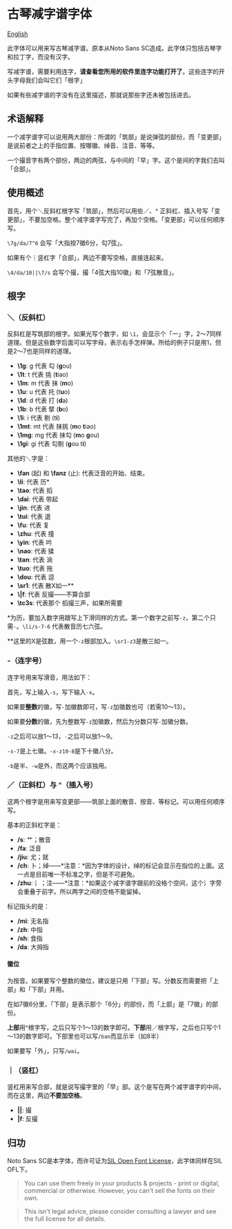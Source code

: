 # 古琴减字谱字体

[English](./readme.md)

此字体可以用来写古琴减字谱。原本从Noto Sans SC造成。此字体只包括古琴字和拉丁字，而没有汉字。

写减字谱，需要利用连字，**请查看您所用的软件里连字功能打开了**。这些连字的开头字母我们会叫它们「根字」

如果有些减字谱的字没有在这里描述，那就说那些字还未被包括进去。

## 术语解释

一个减字谱字可以说用两大部份：所谓的「筑部」是说弹弦的部份，而「变更部」是说前者之上的手指位置、按哪徽、绰音、注音、等等。

一个撮音字有两个部份，两边的两弦，与中间的「早」字。这个是间的字我们去叫「合部」。

## 使用概述

首先，用个＼反斜杠根字写「筑部」，然后可以用些／、^ 正斜杠、插入号写「变更部」，不要加空格。整个减字谱字写完了，再加个空格。「变更部」可以任何顺序写。

`\7g/da/7^6` 会写「大指按7徽6分，勾7弦」。

如果有个｜竖杠字「合部」，两边不要写空格，直接连起来。

`\4/da/10||\7/s` 会写个撮，撮「4弦大指10徽」和「7弦散音」。

## 根字

### ＼（反斜杠）

反斜杠是写筑部的根字。如果光写个数字，如 `\1`，会显示个「一」字，2～7同样道理。但是这些数字后面可以写字母，表示右手怎样弹。所给的例子只是用1，但是2～7也是同样的道理。

* **\\1g**: g 代表 勾 (**g**ou)
* **\\1t**: t 代表 挑 (**t**iao)
* **\\1m**: m 代表 抹 (**m**o)
* **\\1u**: u 代表 托 (t**u**o)
* **\\1d**: d 代表 打 (**d**a)
* **\\1b**: b 代表 擘 (**b**o)
* **\\1i**: i 代表 剔 (t**i**)
* **\\1mt**: mt 代表 抹挑 (**m**o **t**iao)
* **\\1mg**: mg 代表 抹勾 (**m**o **g**ou)
* **\\1gi**: gi 代表 勾剔 (**g**ou t**i**)

其他的＼字是：

* **\\fan** (起) 和 **\\fanz** (止): 代表泛音的开始、结束。
* **\\li**: 代表 历*
* **\\tao**: 代表 搯
* **\\dai**: 代表 带起
* **\\jin**: 代表 进
* **\\tui**: 代表 退
* **\\fu**: 代表 复
* **\\zhu**: 代表 撞
* **\\yin**: 代表 吟
* **\\nao**: 代表 猱
* **\\tan**: 代表 淌
* **\\tuo**: 代表 拖
* **\\dou**: 代表 逗
* **\\sr1**: 代表 散X如一**
* **\\|f**: 代表 反撮——不算合部
* **\\tc3s**: 代表那个 搯撮三声，如果所需要

\*为历，要加入数字用跟写上下滑同样的方式。第一个数字之前写`-z`，第二个只需`-`。`\li/s-7-6` 代表散音历七六弦。

\*\*这里的X是弦数，用一个`-z`根部加入。`\sr1-z3`是散三如一。

### -（连字号）

连字号用来写滑音，用法如下：

首先，写上输入`-s`，写下输入`-x`。

如果要**整数**的徽，写`-`加徽数即可，写`-z`加徽数也可（若需10～13）。

如果要**分数**的徽，先为整数写`-z`加徽数，然后为分数只写`-`加徽分数。

`-z`之后可以放1～13，`-`之后可以放1～9。

`-s-7`是上七徽。`-x-z10-8`是下十徽八分。

`-b`是半、`-w`是外，而这两个应该独用。

### ／（正斜杠）与 ^（插入号）

这两个根字是用来写变更部——筑部上面的散音、按音、等标记。可以用任何顺序写。

基本的正斜杠字是：

* **/s**: 艹；散音
* **/fa**: 泛音
* **/jiu**: 尤；就
* **/ch**: 卜；绰——*注意：*因为字体的设计，绰的标记会显示在指位的上面。这一点是目前唯一不标准之字，但是不可避免。
* **/zhu**: 氵；注——*注意：*如果这个减字谱字跟前的没格个空间，这个氵字旁会重叠于前字。所以两字之间的空格不能留掉。

标记指头的是：

* **/mi**: 无名指
* **/zh**: 中指
* **/sh**: 食指
* **/da**: 大拇指

#### 徽位

为按音。如果要写个整数的徽位，建议是只用「下部」写。分数反而需要把「上部」和「下部」并用。

在如7徽6分里，「下部」是表示那个「6分」的部份，而「上部」是「7徽」的部份。

**上部**用^根字写，之后只写个1～13的数字即可。**下部**用／根字写，之后也只写个1～13的数字即可。下部里也可以写`/ban`而显示半（如8半）

如果要写「外」，只写`/wai`。

### ｜（竖杠）

竖杠用来写合部，就是说写撮字里的「早」部。这个是写在两个减字谱字的中间，而在这里，两边**不要加空格**。

* **||**: 撮
* **|f**: 反撮

## 归功

Noto Sans SC是本字体，而许可证为[SIL Open Font License](https://scripts.sil.org/cms/scripts/page.php?site_id=nrsi&id=OFL)，此字体同样在SIL OFL下。

>  You can use them freely in your products & projects - print or digital, commercial or otherwise. However, you can't sell the fonts on their own.

> This isn't legal advice, please consider consulting a lawyer and see the full license for all details. 